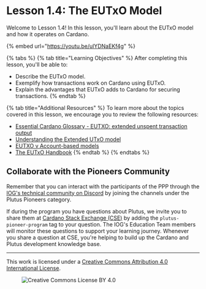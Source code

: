 # Lesson 1.4: The EUTxO Model

Welcome to Lesson 1.4! In this lesson, you'll learn about the EUTxO model and how it operates on Cardano.

{% embed url="https://youtu.be/ulYDNaEKf4g" %}

{% tabs %}
{% tab title="Learning Objectives" %}
After completing this lesson, you'll be able to:

* Describe the EUTxO model.
* Exemplify how transactions work on Cardano using EUTxO.
* Explain the advantages that EUTxO adds to Cardano for securing transactions.
{% endtab %}

{% tab title="Additional Resources" %}
To learn more about the topics covered in this lesson, we encourage you to review the following resources:

* [Essential Cardano Glossary - EUTXO: extended unspent transaction output](https://www.essentialcardano.io/glossary/eutxo)
* [Understanding the Extended UTxO model](https://docs.cardano.org/learn/eutxo-explainer)
* [EUTXO v Account-based models](https://www.essentialcardano.io/infographic/eutxo-v-account-based-models)
* [The EUTxO Handbook](https://www.essentialcardano.io/article/the-eutxo-handbook)
{% endtab %}
{% endtabs %}

## Collaborate with the Pioneers Community

Remember that you can interact with the participants of the PPP through the [IOG's technical community on Discord](https://discord.gg/inputoutput) by joining the channels under the Plutus Pioneers category.

If during the program you have questions about Plutus, we invite you to share them at [Cardano Stack Exchange (CSE)](https://cardano.stackexchange.com/) by adding the `plutus-pioneer-program` tag to your question. The IOG's Education Team members will monitor these questions to support your learning journey. Whenever you share a question at CSE, you're helping to build up the Cardano and Plutus development knowledge base.

---

This work is licensed under a [Creative Commons Attribution 4.0 International License](http://creativecommons.org/licenses/by/4.0/).

<figure><img src="https://i.creativecommons.org/l/by/4.0/88x31.png" alt="Creative Commons License BY 4.0"></figure>